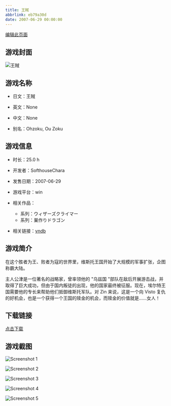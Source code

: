 ```yaml
---
title: 王賊
abbrlink: eb79a30d
date: 2007-06-29 00:00:00
---
```

[编辑此页面](https://github.com/ACG-3/ADV3-source/blob/main/source/_posts/games/%E7%8E%8B%E8%B3%8A.md)

## 游戏封面

![王賊](https://pan.timero.xyz/d/onedrive/img_lib_001/%E7%8E%8B%E8%B3%8A_cover.avif)


## 游戏名称

- 日文：王賊
- 英文：None
- 中文：None

- 别名：Ohzoku, Ou Zoku


## 游戏信息

- 时长：25.0 h
- 开发者：SofthouseChara
- 发售日期：2007-06-29
- 游戏平台：win
- 相关作品：
   - 系列：ウィザーズクライマー
   - 系列：巣作りドラゴン

- 相关链接：[vndb](https://vndb.org/v450)


## 游戏简介

在这个胜者为王、败者为寇的世界里，维斯托王国开始了大规模的军事扩张，企图称霸大陆。

主人公津是一位著名的战略家，曾率领他的 "乌兹国 "部队在敌后开展游击战，并取得了巨大成功，但由于国内叛徒的出现，他的国家最终被征服。现在，埃尔特王国需要他的专长来帮助他们抵御维斯托军队。对 Zin 来说，这是一个向 Visto 复仇的好机会，也是一个获得一个王国的赎金的机会，而赎金的价值就是......女人！




## 下载链接

[点击下载](https://pan.timero.xyz/onedrive/adv_lib_001/%E7%8E%8B%E8%B3%8A)


## 游戏截图


![Screenshot 1](https://pan.timero.xyz/d/onedrive/img_lib_001/%E7%8E%8B%E8%B3%8A_Screenshot_1.avif)

![Screenshot 2](https://pan.timero.xyz/d/onedrive/img_lib_001/%E7%8E%8B%E8%B3%8A_Screenshot_2.avif)

![Screenshot 3](https://pan.timero.xyz/d/onedrive/img_lib_001/%E7%8E%8B%E8%B3%8A_Screenshot_3.avif)

![Screenshot 4](https://pan.timero.xyz/d/onedrive/img_lib_001/%E7%8E%8B%E8%B3%8A_Screenshot_4.avif)

![Screenshot 5](https://pan.timero.xyz/d/onedrive/img_lib_001/%E7%8E%8B%E8%B3%8A_Screenshot_5.avif)

